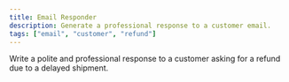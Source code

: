 ```yaml
---
title: Email Responder
description: Generate a professional response to a customer email.
tags: ["email", "customer", "refund"]
---
```


Write a polite and professional response to a customer asking for a refund due to a delayed shipment. 
